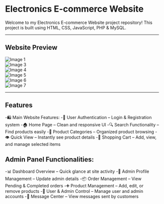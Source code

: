 # Electronics E-commerce Website

Welcome to my Electronics E-commerce Website project repository! This project is built using HTML, CSS, JavaScript, PHP & MySQL.

---

## Website Preview

![Image 1](img1.png)  
![Image 3](img3.png)  
![Image 4](img4.png)  
![Image 5](img5.png)  
![Image 6](img6.png)  
![Image 7](img7.png)

---

## Features
-🛍️ Main Website Features:
-🔐 User Authentication – Login & Registration system
-🏠 Home Page – Clean and responsive UI
-🔍 Search Functionality – Find products easily
-📂 Product Categories – Organized product browsing
-👁️ Quick View – Instantly see product details
-🛒 Shopping Cart – Add, view, and manage selected items

## Admin Panel Functionalities:
-📊 Dashboard Overview – Quick glance at site activity
-👤 Admin Profile Management – Update admin details
-📦 Order Management – View Pending & Completed orders
-➕ Product Management – Add, edit, or remove products
-👥 User & Admin Control – Manage user and admin accounts
-📨 Message Center – View messages sent by customers  

